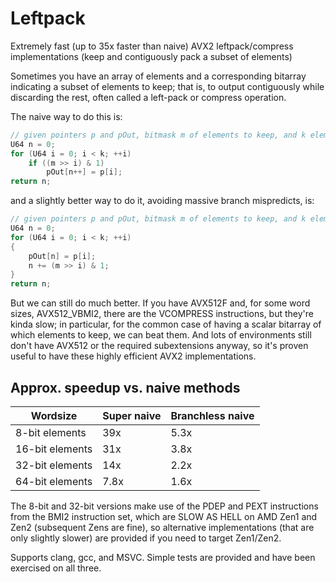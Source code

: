 # Leftpack
Extremely fast (up to 35x faster than naive) AVX2 leftpack/compress implementations (keep and contiguously pack a subset of elements)


Sometimes you have an array of elements and a corresponding bitarray indicating a subset of elements to keep; that is, to output contiguously while discarding the rest, often called a left-pack or compress operation.

The naive way to do this is:

```cpp
// given pointers p and pOut, bitmask m of elements to keep, and k elements to check
U64 n = 0;
for (U64 i = 0; i < k; ++i)
    if ((m >> i) & 1)
        pOut[n++] = p[i];
return n;
```

and a slightly better way to do it, avoiding massive branch mispredicts, is:

```cpp
// given pointers p and pOut, bitmask m of elements to keep, and k elements to check
U64 n = 0;
for (U64 i = 0; i < k; ++i)
{
    pOut[n] = p[i];
    n += (m >> i) & 1;
}
return n;
```

But we can still do much better. If you have AVX512F and, for some word sizes, AVX512_VBMI2, there are the VCOMPRESS instructions, but they're kinda slow; in particular, for the common case of having a scalar bitarray of which elements to keep, we can beat them. And lots of environments still don't have AVX512 or the required subextensions anyway, so it's proven useful to have these highly efficient AVX2 implementations.


## Approx. speedup vs. naive methods ##  

Wordsize        | Super naive         | Branchless naive    
--------------- |---------------------|---------------------
 8-bit elements | 39x                 | 5.3x
16-bit elements | 31x                 | 3.8x
32-bit elements | 14x                 | 2.2x
64-bit elements | 7.8x                | 1.6x


The 8-bit and 32-bit versions make use of the PDEP and PEXT instructions from the BMI2 instruction set, which are SLOW AS HELL on AMD Zen1 and Zen2 (subsequent Zens are fine), so alternative implementations (that are only slightly slower) are provided if you need to target Zen1/Zen2.

Supports clang, gcc, and MSVC. Simple tests are provided and have been exercised on all three.
